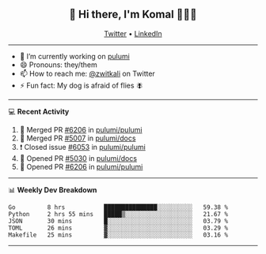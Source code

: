 <h2 align="center"> 👋 Hi there, I'm Komal 🧑🏾‍💻 </h2>
<p align="center">
    <a href="https://twitter.com/zwitkali">Twitter</a> •
    <a href="https://www.linkedin.com/in/komal-ali/">LinkedIn</a>
</p>

--------

- 🔭 I’m currently working on [pulumi](https://github.com/pulumi/pulumi)
- 😄 Pronouns: they/them
- 📫 How to reach me: [@zwitkali](https://twitter.com/zwitkali) on Twitter
- ⚡ Fun fact: My dog is afraid of flies 🪰

--------
💻 **Recent Activity**

<!--START_SECTION:activity-->
1. 🎉 Merged PR [#6206](https://github.com/pulumi/pulumi/pull/6206) in [pulumi/pulumi](https://github.com/pulumi/pulumi)
2. 🎉 Merged PR [#5007](https://github.com/pulumi/docs/pull/5007) in [pulumi/docs](https://github.com/pulumi/docs)
3. ❗️ Closed issue [#6053](https://github.com/pulumi/pulumi/issues/6053) in [pulumi/pulumi](https://github.com/pulumi/pulumi)
4. 💪 Opened PR [#5030](https://github.com/pulumi/docs/pull/5030) in [pulumi/docs](https://github.com/pulumi/docs)
5. 💪 Opened PR [#6206](https://github.com/pulumi/pulumi/pull/6206) in [pulumi/pulumi](https://github.com/pulumi/pulumi)
<!--END_SECTION:activity-->

--------

📊 **Weekly Dev Breakdown**
<!--START_SECTION:waka-->
```text
Go         8 hrs           ███████████████░░░░░░░░░░   59.38 % 
Python     2 hrs 55 mins   █████▒░░░░░░░░░░░░░░░░░░░   21.67 % 
JSON       30 mins         █░░░░░░░░░░░░░░░░░░░░░░░░   03.79 % 
TOML       26 mins         ▓░░░░░░░░░░░░░░░░░░░░░░░░   03.29 % 
Makefile   25 mins         ▓░░░░░░░░░░░░░░░░░░░░░░░░   03.16 % 
```
<!--END_SECTION:waka-->

--------